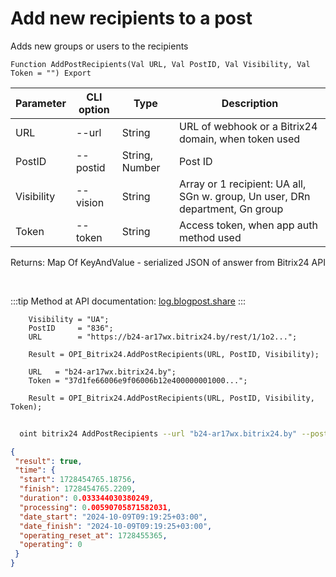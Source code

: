 ﻿---
sidebar_position: 7
---

# Add new recipients to a post
 Adds new groups or users to the recipients



`Function AddPostRecipients(Val URL, Val PostID, Val Visibility, Val Token = "") Export`

  | Parameter | CLI option | Type | Description |
  |-|-|-|-|
  | URL | --url | String | URL of webhook or a Bitrix24 domain, when token used |
  | PostID | --postid | String, Number | Post ID |
  | Visibility | --vision | String | Array or 1 recipient: UA all, SGn w. group, Un user, DRn department, Gn group |
  | Token | --token | String | Access token, when app auth method used |

  
  Returns:  Map Of KeyAndValue - serialized JSON of answer from Bitrix24 API

<br/>

:::tip
Method at API documentation: [log.blogpost.share](https://dev.1c-bitrix.ru/rest_help/log/log_blogpost_share.php)
:::
<br/>


```bsl title="Code example"
    Visibility = "UA";
    PostID     = "836";
    URL        = "https://b24-ar17wx.bitrix24.by/rest/1/1o2...";

    Result = OPI_Bitrix24.AddPostRecipients(URL, PostID, Visibility);

    URL   = "b24-ar17wx.bitrix24.by";
    Token = "37d1fe66006e9f06006b12e400000001000...";

    Result = OPI_Bitrix24.AddPostRecipients(URL, PostID, Visibility, Token);
```



```sh title="CLI command example"
    
  oint bitrix24 AddPostRecipients --url "b24-ar17wx.bitrix24.by" --postid "440" --vision "UA" --token "fe3fa966006e9f06006b12e400000001000..."

```

```json title="Result"
{
 "result": true,
 "time": {
  "start": 1728454765.18756,
  "finish": 1728454765.2209,
  "duration": 0.033344030380249,
  "processing": 0.00590705871582031,
  "date_start": "2024-10-09T09:19:25+03:00",
  "date_finish": "2024-10-09T09:19:25+03:00",
  "operating_reset_at": 1728455365,
  "operating": 0
 }
}
```
